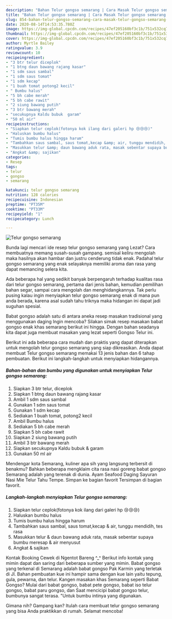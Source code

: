 ```yaml
---
description: "Bahan Telur gongso semarang | Cara Masak Telur gongso semarang Yang Menggugah Selera"
title: "Bahan Telur gongso semarang | Cara Masak Telur gongso semarang Yang Menggugah Selera"
slug: 854-bahan-telur-gongso-semarang-cara-masak-telur-gongso-semarang-yang-menggugah-selera
date: 2020-08-14T14:53:35.780Z
image: https://img-global.cpcdn.com/recipes/47ef205160bf3c1b/751x532cq70/telur-gongso-semarang-foto-resep-utama.jpg
thumbnail: https://img-global.cpcdn.com/recipes/47ef205160bf3c1b/751x532cq70/telur-gongso-semarang-foto-resep-utama.jpg
cover: https://img-global.cpcdn.com/recipes/47ef205160bf3c1b/751x532cq70/telur-gongso-semarang-foto-resep-utama.jpg
author: Myrtle Bailey
ratingvalue: 3.9
reviewcount: 10
recipeingredient:
- "3 btr telur diceplok"
- "1 btng daun bawang rajang kasar"
- "1 sdm saus sambal"
- "1 sdm saus tomat"
- "1 sdm kecap"
- "1 buah tomat potong2 kecil"
- " Bumbu halus"
- "5 bh cabe merah"
- "5 bh cabe rawit"
- "2 siung bawang putih"
- "3 btr bawang merah"
- "secukupnya Kaldu bubuk  garam"
- "50 ml air"
recipeinstructions:
- "Siapkan telur ceplok(fotonya kok ilang dari galeri hp 😢😢😢)"
- "Haluskan bumbu halus"
- "Tumis bumbu halus hingga harum"
- "Tambahkan saus sambal, saus tomat,kecap &amp; air, tunggu mendidih, tes rasa"
- "Masukkan telur &amp; daun bawang aduk rata, masak sebentar supaya bumbu meresap &amp; air menyusut"
- "Angkat &amp; sajikan"
categories:
- Resep
tags:
- telur
- gongso
- semarang

katakunci: telur gongso semarang 
nutrition: 128 calories
recipecuisine: Indonesian
preptime: "PT35M"
cooktime: "PT33M"
recipeyield: "1"
recipecategory: Lunch

---
```



![Telur gongso semarang](https://img-global.cpcdn.com/recipes/47ef205160bf3c1b/751x532cq70/telur-gongso-semarang-foto-resep-utama.jpg)

Bunda lagi mencari ide resep telur gongso semarang yang Lezat? Cara membuatnya memang susah-susah gampang. semisal keliru mengolah maka hasilnya akan hambar dan justru cenderung tidak enak. Padahal telur gongso semarang yang enak selayaknya memiliki aroma dan rasa yang dapat memancing selera kita.

Ada beberapa hal yang sedikit banyak berpengaruh terhadap kualitas rasa dari telur gongso semarang, pertama dari jenis bahan, kemudian pemilihan bahan segar, sampai cara mengolah dan menghidangkannya. Tak perlu pusing kalau ingin menyiapkan telur gongso semarang enak di mana pun anda berada, karena asal sudah tahu triknya maka hidangan ini dapat jadi suguhan spesial.

Babat gongso adalah satu di antara aneka resep masakan tradisional yang menggunakan daging Ingin mencoba? Silakan simak resep masakan babat gongso enak khas semarang berikut ini hingga. Dengan bahan seadanya kita dapat juga membuat masakan yang lezat seperti Gongso Telur ini.


Berikut ini ada beberapa cara mudah dan praktis yang dapat diterapkan untuk mengolah telur gongso semarang yang siap dikreasikan. Anda dapat membuat Telur gongso semarang memakai 13 jenis bahan dan 6 tahap pembuatan. Berikut ini langkah-langkah untuk menyiapkan hidangannya.

<!--inarticleads1-->

##### Bahan-bahan dan bumbu yang digunakan untuk menyiapkan Telur gongso semarang:

1. Siapkan 3 btr telur, diceplok
1. Siapkan 1 btng daun bawang rajang kasar
1. Ambil 1 sdm saus sambal
1. Gunakan 1 sdm saus tomat
1. Gunakan 1 sdm kecap
1. Sediakan 1 buah tomat, potong2 kecil
1. Ambil  Bumbu halus
1. Sediakan 5 bh cabe merah
1. Siapkan 5 bh cabe rawit
1. Siapkan 2 siung bawang putih
1. Ambil 3 btr bawang merah
1. Siapkan secukupnya Kaldu bubuk &amp; garam
1. Gunakan 50 ml air


Mendengar kota Semarang, kuliner apa sih yang langsung terbersit di benakmu? Bahkan beberapa mengklaim cita rasa nasi goreng babat gongso Semarang adalah yang terenak di dunia. Ayam Seafood Daging Sayuran Nasi Mie Telur Tahu Tempe. Simpan ke bagian favorit Tersimpan di bagian favorit. 

<!--inarticleads2-->

##### Langkah-langkah menyiapkan Telur gongso semarang:

1. Siapkan telur ceplok(fotonya kok ilang dari galeri hp 😢😢😢)
1. Haluskan bumbu halus
1. Tumis bumbu halus hingga harum
1. Tambahkan saus sambal, saus tomat,kecap &amp; air, tunggu mendidih, tes rasa
1. Masukkan telur &amp; daun bawang aduk rata, masak sebentar supaya bumbu meresap &amp; air menyusut
1. Angkat &amp; sajikan


Kontak Booking Cewek di Ngentot Bareng ^_^ Berikut info kontak yang mimin dapat dan saring dari beberapa sumber yang mimin. Babat gongso yang terkenal di Semarang adalah babat gongso Pak Karmin yang terletak di Jl. Bahan pembuatan kue ini hampir sama dengan kue lain yaitu tepung, gula, pewarna, dan telur. Kangen masakan khas Semarang seperti Babat Gongso? Mulai dari babat gongso, babat pete gongso, babat iso telur gongso, babat paru gongso, dan Saat mencicipi babat gongso telur, bumbunya sangat terasa. &#34;Untuk bumbu intinya yang digunakan. 

Gimana nih? Gampang kan? Itulah cara membuat telur gongso semarang yang bisa Anda praktikkan di rumah. Selamat mencoba!
